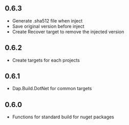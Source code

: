 ## 0.6.3
* Generate .sha512 file when inject
* Save original version before inject
* Create Recover target to remove the injected version

## 0.6.2
* Create targets for each projects

## 0.6.1
* Dap.Build.DotNet for common targets

## 0.6.0
* Functions for standard build for nuget packages